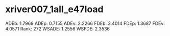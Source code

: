 # xriver007_1all_e47load

ADEb: 1.7969
ADEp: 0.7155
ADEv: 2.2266
FDEb: 3.4014
FDEp: 1.3687
FDEv: 4.0571
Rank: 272
WSADE: 1.2556
WSFDE: 2.3536